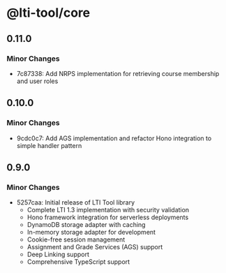 # @lti-tool/core

## 0.11.0

### Minor Changes

- 7c87338: Add NRPS implementation for retrieving course membership and user roles

## 0.10.0

### Minor Changes

- 9cdc0c7: Add AGS implementation and refactor Hono integration to simple handler pattern

## 0.9.0

### Minor Changes

- 5257caa: Initial release of LTI Tool library
  - Complete LTI 1.3 implementation with security validation
  - Hono framework integration for serverless deployments
  - DynamoDB storage adapter with caching
  - In-memory storage adapter for development
  - Cookie-free session management
  - Assignment and Grade Services (AGS) support
  - Deep Linking support
  - Comprehensive TypeScript support
